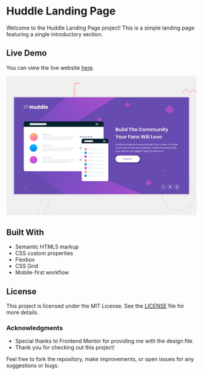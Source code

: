 # Huddle Landing Page  

Welcome to the Huddle Landing Page project! This is a simple landing page featuring a single introductory section.  

## Live Demo  

You can view the live website [here](https://arbaz93.github.io/huddle-landing-page/).  

![Desktop Preview](./design/desktop-preview.jpg)  

## Built With  

- Semantic HTML5 markup  
- CSS custom properties  
- Flexbox  
- CSS Grid  
- Mobile-first workflow   

## License  

This project is licensed under the MIT License. See the [LICENSE](./LICENSE) file for more details.  

### Acknowledgments  

- Special thanks to Frontend Mentor for providing me with the design file.
- Thank you for checking out this project!  

Feel free to fork the repository, make improvements, or open issues for any suggestions or bugs.
